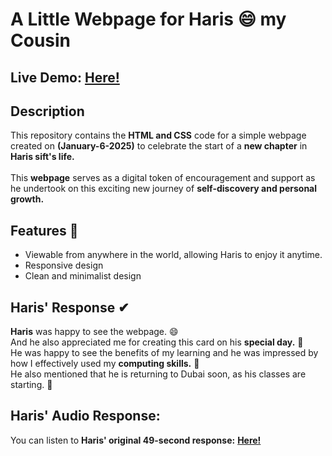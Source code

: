 # A Little Webpage for Haris 😄 my Cousin
## Live Demo: [Here!](https://sohaibdevv.github.io/Haris-Day/)

## Description
This repository contains the **HTML and CSS** code for a simple webpage created on **(January-6-2025)** to celebrate the start of a **new chapter** in **Haris sift's life.**
</br></br>
This **webpage** serves as a digital token of encouragement and support as he undertook on this exciting new journey of **self-discovery and personal growth.**

## Features 🙂
* Viewable from anywhere in the world, allowing Haris to enjoy it anytime.
* Responsive design
* Clean and minimalist design

## Haris' Response ✔
**Haris** was happy to see the webpage. 😄
</br>
And he also appreciated me for creating this card on his **special day.** 🙂
</br>
He was happy to see the benefits of my learning and he was impressed by how I effectively used my **computing skills.** 🙂
</br>
He also mentioned that he is returning to Dubai soon, as his classes are starting. 🙂

## Haris' Audio Response:
You can listen to **Haris' original 49-second response:** **[Here!](https://mcdn.podbean.com/mf/web/7e5xkjs2fkpj4r9p/Haris_Response_on_the_project9zefi.mp3)**
